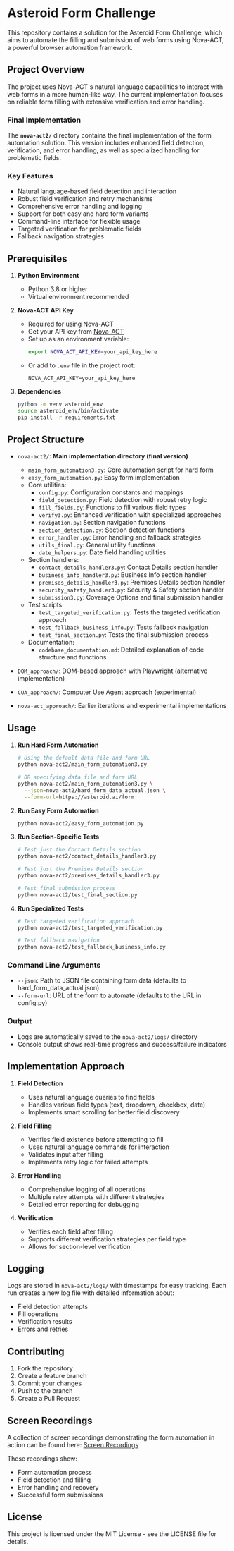# Asteroid Form Challenge

This repository contains a solution for the Asteroid Form Challenge, which aims to automate the filling and submission of web forms using Nova-ACT, a powerful browser automation framework.

## Project Overview

The project uses Nova-ACT's natural language capabilities to interact with web forms in a more human-like way. The current implementation focuses on reliable form filling with extensive verification and error handling.

### Final Implementation
The **`nova-act2/`** directory contains the final implementation of the form automation solution. This version includes enhanced field detection, verification, and error handling, as well as specialized handling for problematic fields.

### Key Features
- Natural language-based field detection and interaction
- Robust field verification and retry mechanisms
- Comprehensive error handling and logging
- Support for both easy and hard form variants
- Command-line interface for flexible usage
- Targeted verification for problematic fields
- Fallback navigation strategies

## Prerequisites

1. **Python Environment**
   - Python 3.8 or higher
   - Virtual environment recommended

2. **Nova-ACT API Key**
   - Required for using Nova-ACT
   - Get your API key from [Nova-ACT](https://nova.amazon.com/act)
   - Set up as an environment variable:
     ```bash
     export NOVA_ACT_API_KEY=your_api_key_here
     ```
   - Or add to `.env` file in the project root:
     ```
     NOVA_ACT_API_KEY=your_api_key_here
     ```

3. **Dependencies**
   ```bash
   python -m venv asteroid_env
   source asteroid_env/bin/activate
   pip install -r requirements.txt
   ```

## Project Structure

- `nova-act2/`: **Main implementation directory (final version)**
  - `main_form_automation3.py`: Core automation script for hard form
  - `easy_form_automation.py`: Easy form implementation
  - Core utilities:
    - `config.py`: Configuration constants and mappings
    - `field_detection.py`: Field detection with robust retry logic
    - `fill_fields.py`: Functions to fill various field types
    - `verify3.py`: Enhanced verification with specialized approaches
    - `navigation.py`: Section navigation functions
    - `section_detection.py`: Section detection functions
    - `error_handler.py`: Error handling and fallback strategies
    - `utils_final.py`: General utility functions
    - `date_helpers.py`: Date field handling utilities
  - Section handlers:
    - `contact_details_handler3.py`: Contact Details section handler
    - `business_info_handler3.py`: Business Info section handler
    - `premises_details_handler3.py`: Premises Details section handler
    - `security_safety_handler3.py`: Security & Safety section handler
    - `submission3.py`: Coverage Options and final submission handler
  - Test scripts:
    - `test_targeted_verification.py`: Tests the targeted verification approach
    - `test_fallback_business_info.py`: Tests fallback navigation
    - `test_final_section.py`: Tests the final submission process
  - Documentation:
    - `codebase_documentation.md`: Detailed explanation of code structure and functions

- `DOM_approach/`: DOM-based approach with Playwright (alternative implementation)
- `CUA_approach/`: Computer Use Agent approach (experimental)
- `nova-act_approach/`: Earlier iterations and experimental implementations

## Usage

1. **Run Hard Form Automation**
   ```bash
   # Using the default data file and form URL
   python nova-act2/main_form_automation3.py
   
   # OR specifying data file and form URL
   python nova-act2/main_form_automation3.py \
     --json=nova-act2/hard_form_data_actual.json \
     --form-url=https://asteroid.ai/form
   ```

2. **Run Easy Form Automation**
   ```bash
   python nova-act2/easy_form_automation.py
   ```

3. **Run Section-Specific Tests**
   ```bash
   # Test just the Contact Details section
   python nova-act2/contact_details_handler3.py
   
   # Test just the Premises Details section
   python nova-act2/premises_details_handler3.py
   
   # Test final submission process
   python nova-act2/test_final_section.py
   ```

4. **Run Specialized Tests**
   ```bash
   # Test targeted verification approach
   python nova-act2/test_targeted_verification.py
   
   # Test fallback navigation
   python nova-act2/test_fallback_business_info.py
   ```

### Command Line Arguments
- `--json`: Path to JSON file containing form data (defaults to hard_form_data_actual.json)
- `--form-url`: URL of the form to automate (defaults to the URL in config.py)

### Output
- Logs are automatically saved to the `nova-act2/logs/` directory
- Console output shows real-time progress and success/failure indicators

## Implementation Approach

1. **Field Detection**
   - Uses natural language queries to find fields
   - Handles various field types (text, dropdown, checkbox, date)
   - Implements smart scrolling for better field discovery

2. **Field Filling**
   - Verifies field existence before attempting to fill
   - Uses natural language commands for interaction
   - Validates input after filling
   - Implements retry logic for failed attempts

3. **Error Handling**
   - Comprehensive logging of all operations
   - Multiple retry attempts with different strategies
   - Detailed error reporting for debugging

4. **Verification**
   - Verifies each field after filling
   - Supports different verification strategies per field type
   - Allows for section-level verification

## Logging

Logs are stored in `nova-act2/logs/` with timestamps for easy tracking. Each run creates a new log file with detailed information about:
- Field detection attempts
- Fill operations
- Verification results
- Errors and retries

## Contributing

1. Fork the repository
2. Create a feature branch
3. Commit your changes
4. Push to the branch
5. Create a Pull Request

## Screen Recordings

A collection of screen recordings demonstrating the form automation in action can be found here:
[Screen Recordings](https://drive.google.com/drive/folders/1tTeWpH_PzgExxGOSuk1bW2uoySSfBlg4?usp=sharing)

These recordings show:
- Form automation process
- Field detection and filling
- Error handling and recovery
- Successful form submissions

## License

This project is licensed under the MIT License - see the LICENSE file for details.
